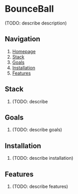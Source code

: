 # BounceBall
(TODO: describe description)

## Navigation
1) [Homepage]()
2) [Stack](#stack)
3) [Goals](#goals)
4) [Installation](#installation)
5) [Features](#features)

## Stack
1) (TODO: describe 

## Goals
1) (TODO: describe goals)

## Installation
1) (TODO: describe installation)

## Features
1) (TODO: describe features)
